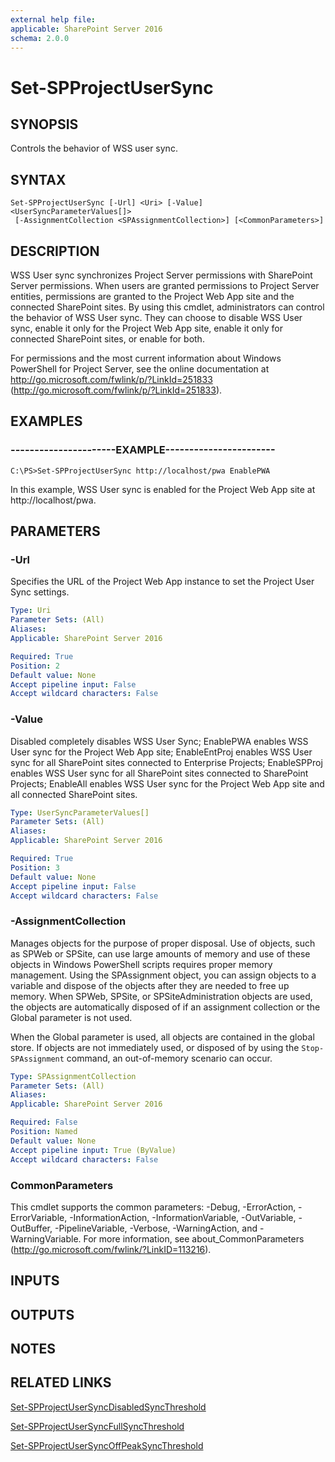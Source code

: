 ```yaml
---
external help file: 
applicable: SharePoint Server 2016
schema: 2.0.0
---
```


# Set-SPProjectUserSync

## SYNOPSIS
Controls the behavior of WSS user sync.

## SYNTAX

```
Set-SPProjectUserSync [-Url] <Uri> [-Value] <UserSyncParameterValues[]>
 [-AssignmentCollection <SPAssignmentCollection>] [<CommonParameters>]
```

## DESCRIPTION
WSS User sync synchronizes Project Server permissions with SharePoint Server permissions.
When users are granted permissions to Project Server entities, permissions are granted to the Project Web App site and the connected SharePoint sites.
By using this cmdlet, administrators can control the behavior of WSS User sync.
They can choose to disable WSS User sync, enable it only for the Project Web App site, enable it only for connected SharePoint sites, or enable for both.

For permissions and the most current information about Windows PowerShell for Project Server, see the online documentation at http://go.microsoft.com/fwlink/p/?LinkId=251833 (http://go.microsoft.com/fwlink/p/?LinkId=251833).

## EXAMPLES

### ----------------------EXAMPLE-----------------------
```
C:\PS>Set-SPProjectUserSync http://localhost/pwa EnablePWA
```

In this example, WSS User sync is enabled for the Project Web App site at http://localhost/pwa.


## PARAMETERS

### -Url
Specifies the URL of the Project Web App instance to set the Project User Sync settings.

```yaml
Type: Uri
Parameter Sets: (All)
Aliases: 
Applicable: SharePoint Server 2016

Required: True
Position: 2
Default value: None
Accept pipeline input: False
Accept wildcard characters: False
```

### -Value
Disabled completely disables WSS User Sync; EnablePWA enables WSS User sync for the Project Web App site; EnableEntProj enables WSS User sync for all SharePoint sites connected to Enterprise Projects; EnableSPProj enables WSS User sync for all SharePoint sites connected to SharePoint Projects; EnableAll enables WSS User sync for the Project Web App site and all connected SharePoint sites.

```yaml
Type: UserSyncParameterValues[]
Parameter Sets: (All)
Aliases: 
Applicable: SharePoint Server 2016

Required: True
Position: 3
Default value: None
Accept pipeline input: False
Accept wildcard characters: False
```

### -AssignmentCollection
Manages objects for the purpose of proper disposal.
Use of objects, such as SPWeb or SPSite, can use large amounts of memory and use of these objects in Windows PowerShell scripts requires proper memory management.
Using the SPAssignment object, you can assign objects to a variable and dispose of the objects after they are needed to free up memory.
When SPWeb, SPSite, or SPSiteAdministration objects are used, the objects are automatically disposed of if an assignment collection or the Global parameter is not used.

When the Global parameter is used, all objects are contained in the global store.
If objects are not immediately used, or disposed of by using the `Stop-SPAssignment` command, an out-of-memory scenario can occur.

```yaml
Type: SPAssignmentCollection
Parameter Sets: (All)
Aliases: 
Applicable: SharePoint Server 2016

Required: False
Position: Named
Default value: None
Accept pipeline input: True (ByValue)
Accept wildcard characters: False
```

### CommonParameters
This cmdlet supports the common parameters: -Debug, -ErrorAction, -ErrorVariable, -InformationAction, -InformationVariable, -OutVariable, -OutBuffer, -PipelineVariable, -Verbose, -WarningAction, and -WarningVariable. For more information, see about_CommonParameters (http://go.microsoft.com/fwlink/?LinkID=113216).

## INPUTS

## OUTPUTS

## NOTES

## RELATED LINKS

[Set-SPProjectUserSyncDisabledSyncThreshold]()

[Set-SPProjectUserSyncFullSyncThreshold]()

[Set-SPProjectUserSyncOffPeakSyncThreshold]()

